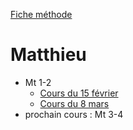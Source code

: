 [Fiche méthode](FicheMethode.md)

# Matthieu
* Mt 1-2
  * [Cours du 15 février](2023-02-15-COURS1.md)
  * [Cours du 8 mars](2023-03-08-COURS1.md)
* prochain cours : Mt 3-4

